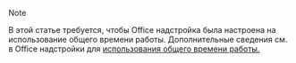 > [!NOTE]
> В этой статье требуется, чтобы Office надстройка была настроена на использование общего времени работы. Дополнительные сведения см. в Office надстройки для [использования общего времени работы.](../develop/configure-your-add-in-to-use-a-shared-runtime.md)